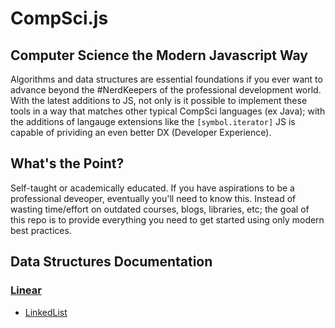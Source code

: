 <!-- [![npm](https://img.shields.io/npm/v/@vanillajs2/compsci.js.svg)](https://www.npmjs.com/package/@vanillajs/compsci.js) -->

# CompSci.js

## Computer Science the Modern Javascript Way

Algorithms and data structures are essential foundations if you ever want to advance beyond the #NerdKeepers of the professional development world. With the latest additions to JS, not only is it possible to implement these tools in a way that matches other typical CompSci languages (ex Java); with the additions of langauge extensions like the `[symbol.iterator]` JS is capable of prividing an even better DX (Developer Experience).

## What's the Point?

Self-taught or academically educated. If you have aspirations to be a professional deveoper, eventually you'll need to know this. Instead of wasting time/effort on outdated courses, blogs, libraries, etc; the goal of this repo is to provide everything you need to get started using only modern best practices.  

## Data Structures Documentation

### [Linear][]

- [LinkedList][]

[Linear]: ./docs/linear.md
[LinkedList]: ./docs/linear.md#likedlist
